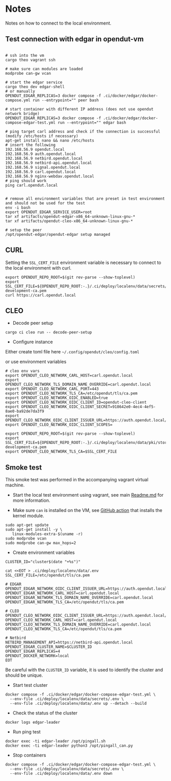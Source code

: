 # Notes

Notes on how to connect to the local environment.

## Test connection with edgar in opendut-vm

```shell

# ssh into the vm
cargo theo vagrant ssh

# make sure can modules are loaded
modprobe can-gw vcan

# start the edgar service
cargo theo dev edgar-shell
# or manually
OPENDUT_EDGAR_REPLICAS=3 docker compose -f .ci/docker/edgar/docker-compose.yml run --entrypoint="" peer bash

# start container with different IP address (does not use opendut network bridge)
OPENDUT_EDGAR_REPLICAS=3 docker compose -f .ci/docker/edgar/docker-compose-edgar-test.yml run --entrypoint="" edgar bash

# ping target carl address and check if the connection is successful (modify /etc/hosts if necessary)
apt-get install nano && nano /etc/hosts
# insert the following
192.168.56.9 opendut.local
192.168.56.9 auth.opendut.local
192.168.56.9 netbird.opendut.local
192.168.56.9 netbird-api.opendut.local
192.168.56.9 signal.opendut.local
192.168.56.9 carl.opendut.local
192.168.56.9 nginx-webdav.opendut.local
# ping should work
ping carl.opendut.local


# remove all environment variables that are preset in test environment and should not be used for the test
env -i bash
export OPENDUT_EDGAR_SERVICE_USER=root
tar xf artifacts/opendut-edgar-x86_64-unknown-linux-gnu-*
tar xf artifacts/opendut-cleo-x86_64-unknown-linux-gnu-*

# setup the peer
/opt/opendut-edgar/opendut-edgar setup managed

```

## CURL

Setting the `SSL_CERT_FILE` environment variable is necessary to connect to the local environment with curl.
```
export OPENDUT_REPO_ROOT=$(git rev-parse --show-toplevel)
export SSL_CERT_FILE=${OPENDUT_REPO_ROOT:-.}/.ci/deploy/localenv/data/secrets/pki/insecure-development-ca.pem
curl https://carl.opendut.local

```

## CLEO

* Decode peer setup
```
cargo ci cleo run -- decode-peer-setup
```

* Configure instance

Either create toml file here `~/.config/opendut/cleo/config.toml`

or use environment variables

```shell
# cleo env vars
export OPENDUT_CLEO_NETWORK_CARL_HOST=carl.opendut.local
export OPENDUT_CLEO_NETWORK_TLS_DOMAIN_NAME_OVERRIDE=carl.opendut.local
export OPENDUT_CLEO_NETWORK_CARL_PORT=443
export OPENDUT_CLEO_NETWORK_TLS_CA=/etc/opendut/tls/ca.pem
export OPENDUT_CLEO_NETWORK_OIDC_ENABLED=true
export OPENDUT_CLEO_NETWORK_OIDC_CLIENT_ID=opendut-cleo-client
export OPENDUT_CLEO_NETWORK_OIDC_CLIENT_SECRET=918642e0-4ec4-4ef5-8ae0-ba92de7da3f9
export OPENDUT_CLEO_NETWORK_OIDC_CLIENT_ISSUER_URL=https://auth.opendut.local/realms/opendut/
export OPENDUT_CLEO_NETWORK_OIDC_CLIENT_SCOPES=

export OPENDUT_REPO_ROOT=$(git rev-parse --show-toplevel)
export SSL_CERT_FILE=${OPENDUT_REPO_ROOT:-.}/.ci/deploy/localenv/data/pki/store/insecure-development-ca.pem
export OPENDUT_CLEO_NETWORK_TLS_CA=$SSL_CERT_FILE

```

## Smoke test

This smoke test was performed in the accompanying vagrant virtual machine.

* Start the local test environment using vagrant, see main [Readme.md](Readme.md) for more information.

* Make sure `can` is installed on the VM, 
see [GitHub action](.github/actions/install-kernel-modules/action.yaml) that installs the kernel module.
```shell
sudo apt-get update
sudo apt-get install -y \
   linux-modules-extra-$(uname -r)
sudo modprobe vcan
sudo modprobe can-gw max_hops=2
```

* Create environment variables
```shell
CLUSTER_ID="cluster$(date "+%s")"

cat <<EOT > .ci/deploy/localenv/data/.env
SSL_CERT_FILE=/etc/opendut/tls/ca.pem

# EDGAR
OPENDUT_EDGAR_NETWORK_OIDC_CLIENT_ISSUER_URL=https://auth.opendut.local/realms/opendut/
OPENDUT_EDGAR_NETWORK_CARL_HOST=carl.opendut.local
OPENDUT_EDGAR_NETWORK_TLS_DOMAIN_NAME_OVERRIDE=carl.opendut.local
OPENDUT_EDGAR_NETWORK_TLS_CA=/etc/opendut/tls/ca.pem

# CLEO
OPENDUT_CLEO_NETWORK_OIDC_CLIENT_ISSUER_URL=https://auth.opendut.local/realms/opendut/
OPENDUT_CLEO_NETWORK_CARL_HOST=carl.opendut.local
OPENDUT_CLEO_NETWORK_TLS_DOMAIN_NAME_OVERRIDE=carl.opendut.local
OPENDUT_CLEO_NETWORK_TLS_CA=/etc/opendut/tls/ca.pem

# Netbird
NETBIRD_MANAGEMENT_API=https://netbird-api.opendut.local
OPENDUT_EDGAR_CLUSTER_NAME=$CLUSTER_ID
OPENDUT_EDGAR_REPLICAS=4
OPENDUT_DOCKER_NETWORK=local
EOT
```
Be careful with the `CLUSTER_ID` variable, it is used to identify the cluster and should be unique.

* Start test cluster
```shell
docker compose -f .ci/docker/edgar/docker-compose-edgar-test.yml \
  --env-file .ci/deploy/localenv/data/secrets/.env \
  --env-file .ci/deploy/localenv/data/.env up --detach --build
```
* Check the status of the cluster
```shell
docker logs edgar-leader
```

* Run ping test
```shell
docker exec -ti edgar-leader /opt/pingall.sh
docker exec -ti edgar-leader python3 /opt/pingall_can.py 
```

* Stop containers
```shell
docker compose -f .ci/docker/edgar/docker-compose-edgar-test.yml \
  --env-file .ci/deploy/localenv/data/secrets/.env \
  --env-file .ci/deploy/localenv/data/.env down
```

